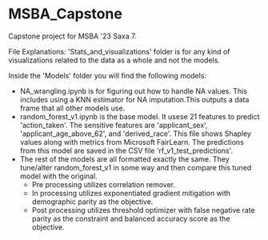 # MSBA_Capstone
Capstone project for MSBA '23 Saxa 7. 

File Explanations:
'Stats_and_visualizations' folder is for any kind of visualizations related to the data as a whole and not the models.

Inside the 'Models' folder you will find the following models:
- NA_wrangling.ipynb is for figuring out how to handle NA values. This includes using a KNN estimator for NA imputation.This outputs a data frame that all other models use.
- random_forest_v1.ipynb is the base model. It usese 21 features to predict 'action_taken'. The sensitive features are 'applicant_sex', 'applicant_age_above_62', and 'derived_race'. This file shows Shapley values along with metrics from Microsoft FairLearn. The predictions from this model are saved in the CSV file 'rf_v1_test_predictions'.
- The rest of the models are all formatted exactly the same. They tune/alter random_forest_v1 in some way and then compare this tuned model with the original. 
    - Pre processing utilizes correlation remover.
    - In processing utilizes exponentiated gradient mitigation with demographic parity as the objective.
    - Post processing utilizes threshold optimizer with false negative rate parity as the constraint and balanced accuracy score as the objective.